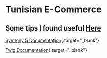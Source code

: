 # Tunisian E-Commerce
## Some tips I found useful [Here](Tips.txt)
[Symfony 5 Documentation](https://symfony.com/doc/5.x/index.html){:target="_blank"}

[Twig Documentation](https://twig.symfony.com/doc/){:target="_blank"}

